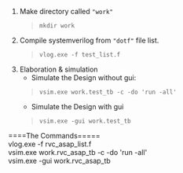 1. Make directory called `"work"`
    > `mkdir work`
1. Compile systemverilog from `"dotf"` file list.
    > `vlog.exe -f test_list.f`
1. Elaboration & simulation  
    - Simulate the Design without gui:  
    > `vsim.exe work.test_tb -c -do 'run -all'`  
    - Simulate the Design with gui 
    > `vsim.exe -gui work.test_tb`   

====The Commands=====  
vlog.exe -f rvc_asap_list.f  
vsim.exe work.rvc_asap_tb -c -do 'run -all'  
vsim.exe -gui work.rvc_asap_tb  
